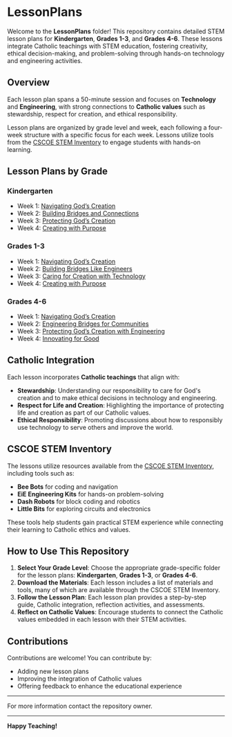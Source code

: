 # LessonPlans

Welcome to the **LessonPlans** folder! This repository contains detailed STEM lesson plans for **Kindergarten**, **Grades 1-3**, and **Grades 4-6**. These lessons integrate Catholic teachings with STEM education, fostering creativity, ethical decision-making, and problem-solving through hands-on technology and engineering activities.

## Overview

Each lesson plan spans a 50-minute session and focuses on **Technology** and **Engineering**, with strong connections to **Catholic values** such as stewardship, respect for creation, and ethical responsibility. 

Lesson plans are organized by grade level and week, each following a four-week structure with a specific focus for each week. Lessons utilize tools from the [CSCOE STEM Inventory](https://cscoe.myturn.com/library/) to engage students with hands-on learning.

## Lesson Plans by Grade

### Kindergarten
- Week 1: [Navigating God’s Creation](./Kindergarten/Kindergarten_Navigating_Gods_Creation.md)
- Week 2: [Building Bridges and Connections](./Kindergarten/Kindergarten_Building_Bridges_and_Connections.md)
- Week 3: [Protecting God’s Creation](./Kindergarten/Kindergarten_Protecting_Gods_Creation.md)
- Week 4: [Creating with Purpose](./Kindergarten/Kindergarten_Creating_with_Purpose.md)

### Grades 1-3
- Week 1: [Navigating God’s Creation](./Grades1-3/Grades1-3_Navigating_Gods_Creation.md)
- Week 2: [Building Bridges Like Engineers](./Grades1-3/Grades1-3_Building_Bridges_Like_Engineers.md)
- Week 3: [Caring for Creation with Technology](./Grades1-3/Grades1-3_Caring_for_Creation_with_Technology.md)
- Week 4: [Creating with Purpose](./Grades1-3/Grades1-3_Creating_with_Purpose.md)

### Grades 4-6
- Week 1: [Navigating God’s Creation ](./Grades4-6/Grades4-6_Navigating_Gods_Creation.md)
- Week 2: [Engineering Bridges for Communities](./Grades4-6/Grades4-6_Engineering_Bridges_for_Communities.md)
- Week 3: [Protecting God’s Creation with Engineering](./Grades4-6/Grades4-6_Protecting_Gods_Creation.md)
- Week 4: [Innovating for Good](./Grades4-6/Grades4-6_Innovating_for_Good.md)

## Catholic Integration

Each lesson incorporates **Catholic teachings** that align with:
- **Stewardship**: Understanding our responsibility to care for God's creation and to make ethical decisions in technology and engineering.
- **Respect for Life and Creation**: Highlighting the importance of protecting life and creation as part of our Catholic values.
- **Ethical Responsibility**: Promoting discussions about how to responsibly use technology to serve others and improve the world.

## CSCOE STEM Inventory

The lessons utilize resources available from the [CSCOE STEM Inventory](https://cscoe.myturn.com/library/), including tools such as:
- **Bee Bots** for coding and navigation
- **EiE Engineering Kits** for hands-on problem-solving
- **Dash Robots** for block coding and robotics
- **Little Bits** for exploring circuits and electronics

These tools help students gain practical STEM experience while connecting their learning to Catholic ethics and values.

## How to Use This Repository

1. **Select Your Grade Level**: Choose the appropriate grade-specific folder for the lesson plans: **Kindergarten**, **Grades 1-3**, or **Grades 4-6**.
2. **Download the Materials**: Each lesson includes a list of materials and tools, many of which are available through the CSCOE STEM Inventory.
3. **Follow the Lesson Plan**: Each lesson plan provides a step-by-step guide, Catholic integration, reflection activities, and assessments.
4. **Reflect on Catholic Values**: Encourage students to connect the Catholic values embedded in each lesson with their STEM activities.

## Contributions

Contributions are welcome! You can contribute by:
- Adding new lesson plans
- Improving the integration of Catholic values
- Offering feedback to enhance the educational experience

---

For more information contact the repository owner.

---

**Happy Teaching!**

